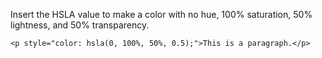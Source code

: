 Insert the HSLA value to make a color with no hue, 100% saturation, 50% lightness, and 50% transparency.

    <p style="color: hsla(0, 100%, 50%, 0.5);">This is a paragraph.</p>
